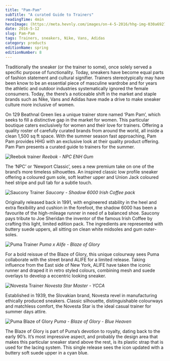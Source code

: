 ```yaml
---
title: "Pam-Pam"
subTitle: "A curated Guide to Trainers"
readingTime: 4min
heroImage: (https://meta.hevnly.com/images/on-4-5-2016/hhg-img-030a6927-0162-4407-b34d-78b38c092470.png)
date: 2016-5-12
slug: Pam-Pam
tags: Trainers, sneakers, Nike, Vans, Adidas
category: products
editionName: spring
editionNumber: 8
---
```


Traditionally the sneaker (or the trainer to some), once solely served a specific purpose of functionality. Today, sneakers have become equal parts of fashion statement and cultural signifier. Trainers stereotypically may have been know to be an essential piece of masculine wardrobe and for years the athletic and outdoor industries systematically ignored the female consumers. Today, the there’s a noticeable shift in the market and staple brands such as Nike, Vans and Adidas have made a drive to make sneaker culture more inclusive of women.

On 129 Beathnal Green lies a unique trainer store named ‘Pam Pam’, which seeks to fill a distinctive gap in the market for women. This particular boutique caters exclusively for women and their love for trainers. Offering a quality roster of carefully curated brands from around the world, all inside a clean 1,500 sq ft space. With the summer season fast approaching, Pam Pam provides HHG with an exclusive look at their quality product offering. Pam Pam presents a curated guide to trainers for the summer.

![Reebok trainer](https://meta.hevnly.com/images/on-4-5-2016/hhg-img-7ebb2f4b-06dc-4ed5-a35c-b072a754ae37.png)
*Reebok - NPC ENH Gum*

The ‘NPC’ or ‘Newport Classic’, sees a new premium take on one of the brand’s more timeless silhouettes. An inspired classic low profile sneaker offering a coloured gum sole, soft leather upper and Union Jack coloured heel stripe and pull tab for a subtle touch.

![Saucony Trainer](https://meta.hevnly.com/images/on-4-5-2016/hhg-img-11ad663c-4a9b-48b6-b266-cf39aec0d3d6.png)
*Saucony - Shadow 6000 Irish Coffee pack*

Originally released back in 1991, with engineered stability in the heel and extra flexibility and cushion in the forefoot, the shadow 6000 has been a favourite of the high-mileage runner in need of a balanced shoe. Saucony pays tribute to Joe Sheridan the inventor of the famous Irish Coffee by crafting this light, limited edition pack. The ingredients are represented with buttery suede uppers, all sitting on clean white midsoles and gum outer-soles.

![Puma Trainer](https://meta.hevnly.com/images/on-4-5-2016/hhg-img-9ca988dc-7cb7-4e0f-98a9-9ed2ba3aabf2.png)
*Puma x Alife - Blaze of Glory*

For a bold reissue of the Blaze of Glory, this unique colourway sees Puma collaborate with the street brand ALIFE for a limited release. Taking influence from the East side of New York, ALIFE have taken the iconic runner and draped it in retro styled colours, combining mesh and suede overlays to develop a eccentric looking sneaker.

![Novesta Trainer](https://meta.hevnly.com/images/on-4-5-2016/hhg-img-05a44f77-3bd4-4890-a50c-817599274547.png)
*Novesta Star Master - YCCA*

Established in 1939, the Slovakian brand, Novesta revel in manufacturing ethically produced sneakers. Classic silhouette, distinguishable colourways and matchless comfort, the Novesta Star is the ideal casual trainer for summer days attire.

![Puma Blaze of Glory](https://meta.hevnly.com/images/on-4-5-2016/hhg-img-e2d239e1-1237-4570-9f6a-a2a636a1ed7f.png)
*Puma - Blaze of Glory - Blue Heaven*

The Blaze of Glory is part of Puma’s devotion to royalty, dating back to the early 90’s. It’s most impressive aspect, and probably the design area that makes this particular sneaker stand above the rest, is its plastic strap that is used for the lacing system. This single release sees the icon updated with a buttery soft suede upper in a cyan blue.
